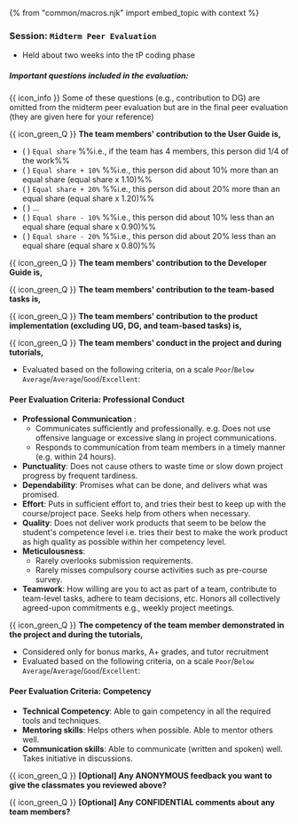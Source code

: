 {% from "common/macros.njk" import embed_topic with context %}

### Session: `Midterm Peer Evaluation`

* Held about two weeks into the tP coding phase

<box>

##### **Important questions included in the evaluation:**

{{ icon_info }} Some of these questions (e.g., contribution to DG) are omitted from the midterm peer evaluation but are in the final peer evaluation (they are given here for your reference)

<div id="questions">
<div id="teamMemberEvaluation-ug">

{{ icon_green_Q }} **The team members' contribution to the User Guide is,**

<span id="equalShareScale">
<panel type="seamless" header="Uses the `Equal Share +/- N%` scale for the answer">

- ( ) `Equal share` %%i.e., if the team has 4 members, this person did 1/4 of the work%%
- ( ) `Equal share + 10%` %%i.e., this person did about 10% more than an equal share (equal share x 1.10)%%
- ( ) `Equal share + 20%` %%i.e., this person did about 20% more than an equal share (equal share x 1.20)%%
- ( ) ...
- ( ) `Equal share - 10%` %%i.e., this person did about 10% less than an equal share (equal share x 0.90)%%
- ( ) `Equal share - 20%` %%i.e., this person did about 20% less than an equal share (equal share x 0.80)%%
</panel>
</span>
</div>
<p/>
<div id="teamMemberEvaluation-dg">

{{ icon_green_Q }} **The team members' contribution to the Developer Guide is,**
<include src="peerEvaluations-midterm-fragment.md#equalShareScale" />
</div>
<p/>
<div id="teamMemberEvaluation-teamTasks">

{{ icon_green_Q }} **The team members' contribution to the team-based tasks is,**
<include src="peerEvaluations-midterm-fragment.md#equalShareScale" />
</div>
<p/>
<div id="teamMemberEvaluation-implementation">

{{ icon_green_Q }} **The team members' contribution to the product implementation (excluding UG, DG, and team-based tasks) is,**
<include src="peerEvaluations-midterm-fragment.md#equalShareScale" />
</div>
<p/>
<div id="teamMemberEvaluation-conduct">

{{ icon_green_Q }} **The team members' conduct in the project and during tutorials,**

* Evaluated based on the following criteria, on a scale `Poor`/`Below Average`/`Average`/`Good`/`Excellent`:
<div class="indented-level2">

<box background-color="white" border-color="grey" border-left-color="#28a745">

#### Peer Evaluation Criteria: Professional Conduct
* **Professional Communication** :
  * Communicates sufficiently and professionally. e.g. Does not use offensive language or excessive slang in project communications.
  * Responds to communication from team members in a timely manner (e.g. within 24 hours).
* **Punctuality**: Does not cause others to waste time or slow down project progress by frequent tardiness.
* **Dependability**: Promises what can be done, and delivers what was promised.
* **Effort**: Puts in sufficient effort to, and tries their best to keep up with the course/project pace. Seeks help from others when necessary.
* **Quality**: Does not deliver work products that seem to be below the student's competence level i.e. tries their best to make the work product as high quality as possible within her competency level.
* **Meticulousness**:
  * Rarely overlooks submission requirements.
  * Rarely misses compulsory course activities such as pre-course survey.
* **Teamwork**: How willing are you to act as part of a team, contribute to team-level tasks, adhere to team decisions, etc. Honors all collectively agreed-upon commitments e.g., weekly project meetings.
</box>
</div>
</div>
<p/>
<div id="teamMemberEvaluation-competency">

{{ icon_green_Q }} **The competency of the team member demonstrated in the project and during the tutorials,**

* Considered only for bonus marks, A+ grades, and tutor recruitment
* Evaluated based on the following criteria, on a scale `Poor`/`Below Average`/`Average`/`Good`/`Excellent`:
<div class="indented-level2">


<box background-color="white" border-color="grey" border-left-color="#28a745">

#### Peer Evaluation Criteria: Competency
* **Technical Competency**: Able to gain competency in all the required tools and techniques.
* **Mentoring skills**: Helps others when possible. Able to mentor others well.
* **Communication skills**: Able to communicate (written and spoken) well. Takes initiative in discussions.
</box>
</div>

{{ icon_green_Q }} **[Optional] Any ANONYMOUS feedback you want to give the classmates you reviewed above?**
<p/>

{{ icon_green_Q }} **[Optional] Any CONFIDENTIAL comments about any team members?**
<p/>
</div>
</div>
</box>
<p/>

